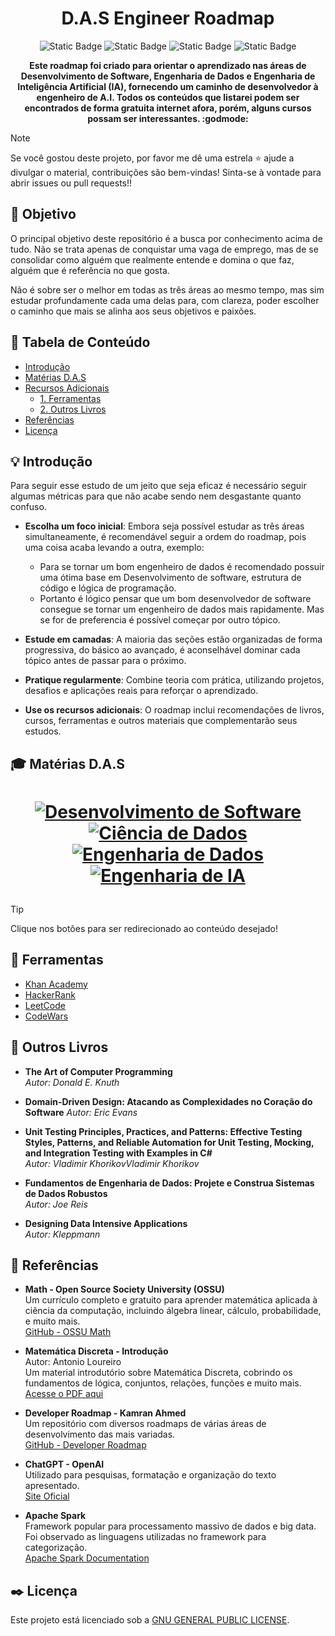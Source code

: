 <h1 align="center">
  D.A.S Engineer Roadmap
  <br>
</h1>

<p align="center">
<img alt="Static Badge" src="https://img.shields.io/badge/Data-Engineer-blue">
<img alt="Static Badge" src="https://img.shields.io/badge/A.I-Engineer-8A2BE2">
<img alt="Static Badge" src="https://img.shields.io/badge/Software-Engineer-de2828">
<img alt="Static Badge" src="https://img.shields.io/badge/roadmap-black?logo=roadmapdotsh">

</p>

<p align="center">
  <b>Este roadmap foi criado para orientar o aprendizado nas áreas de Desenvolvimento de Software, Engenharia de Dados e Engenharia de Inteligência Artificial (IA), fornecendo um caminho de desenvolvedor à engenheiro de A.I. Todos os conteúdos que listarei podem ser encontrados de forma gratuita internet afora, porém, alguns cursos possam ser interessantes. :godmode:</b>
<br />

> [!NOTE]
> Se você gostou deste projeto, por favor me dê uma estrela ⭐ ajude a divulgar o material, contribuições são bem-vindas! Sinta-se à vontade para abrir issues ou pull requests!!

## 🔎 Objetivo
  O principal objetivo deste repositório é a busca por conhecimento acima de tudo. Não se trata apenas de conquistar uma vaga de emprego, mas de se consolidar como alguém que realmente entende e domina o que faz, alguém que é referência no que gosta. 
  
  Não é sobre ser o melhor em todas as três áreas ao mesmo tempo, mas sim estudar profundamente cada uma delas para, com clareza, poder escolher o caminho que mais se alinha aos seus objetivos e paixões.

## 📖 Tabela de Conteúdo
- [Introdução](#-introdução)
- [Matérias D.A.S](#-introdução)
- [Recursos Adicionais](#recursos-adicionais)
  - [1. Ferramentas](#1-ferramentas)
  - [2. Outros Livros](#2-outros-livros)
- [Referências](#referências)
- [Licença](#referências)

## 💡 Introdução
  Para seguir esse estudo de um jeito que seja eficaz é necessário seguir algumas métricas para que não acabe sendo nem desgastante quanto confuso.
- **Escolha um foco inicial**: Embora seja possível estudar as três áreas simultaneamente, é recomendável seguir a ordem do roadmap, pois uma coisa acaba levando a outra, exemplo:
  - Para se tornar um bom engenheiro de dados é recomendado possuir uma ótima base em Desenvolvimento de software, estrutura de código e lógica de programação. 
  - Portanto é lógico pensar que um bom desenvolvedor de software consegue se tornar um engenheiro de dados mais rapidamente. Mas se for de preferencia é possível começar por outro tópico.
  
- **Estude em camadas**: A maioria das seções estão organizadas de forma progressiva, do básico ao avançado, é aconselhável dominar cada tópico antes de passar para o próximo.
- **Pratique regularmente**: Combine teoria com prática, utilizando projetos, desafios e aplicações reais para reforçar o aprendizado.
- **Use os recursos adicionais**: O roadmap inclui recomendações de livros, cursos, ferramentas e outros materiais que complementarão seus estudos.


## 🎓 Matérias D.A.S

<h1 align="center">

[![Desenvolvimento de Software](https://img.shields.io/badge/Software%20Development-%230077B5?style=for-the-badge&logo=code&logoColor=white)](./1_Software-Development/README.md) 
[![Ciência de Dados](https://img.shields.io/badge/DATA%20SCIENCE-7c0eab?style=for-the-badge)](./2_Data-Science/README.md) 
[![Engenharia de Dados](https://img.shields.io/badge/DATA%20ENGINEERING-200eab?style=for-the-badge
)](./3_Data-Engineering/README.md) 
[![Engenharia de IA](https://img.shields.io/badge/AI%20Engineering-%23FF0000?style=for-the-badge&logo=brain&logoColor=white)](./4_AI-Engineering/README.md)

</h1>


> [!TIP]
> Clique nos botões para ser redirecionado ao conteúdo desejado!


## 🔧 Ferramentas
- [Khan Academy](https://pt.khanacademy.org)  
- [HackerRank](https://www.hackerrank.com/)
- [LeetCode](https://leetcode.com/)
- [CodeWars](https://www.codewars.com/)

## 📙 Outros Livros
- **The Art of Computer Programming**  
  *Autor: Donald E. Knuth*

- **Domain-Driven Design: Atacando as Complexidades no Coração do Software**
  *Autor: Eric Evans*

- **Unit Testing Principles, Practices, and Patterns: Effective Testing Styles, Patterns, and Reliable Automation for Unit Testing, Mocking, and Integration Testing with Examples in C#**   
  *Autor: Vladimir KhorikovVladimir Khorikov*

- **Fundamentos de Engenharia de Dados: Projete e Construa Sistemas de Dados Robustos**   
  *Autor: Joe Reis*

- **Designing Data Intensive Applications**   
  *Autor: Kleppmann*  

## 📌 Referências

- **Math - Open Source Society University (OSSU)**  
  Um currículo completo e gratuito para aprender matemática aplicada à ciência da computação, incluindo álgebra linear, cálculo, probabilidade, e muito mais.  
  [GitHub - OSSU Math](https://github.com/ossu/math?tab=readme-ov-file)
  
- **Matemática Discreta - Introdução**  
  Autor: Antonio Loureiro  
  Um material introdutório sobre Matemática Discreta, cobrindo os fundamentos de lógica, conjuntos, relações, funções e muito mais.  
  [Acesse o PDF aqui](https://homepages.dcc.ufmg.br/~loureiro/md/md_0Introducao.pdf)

- **Developer Roadmap - Kamran Ahmed**  
  Um repositório com diversos roadmaps de várias áreas de desenvolvimento das mais variadas.   
  [GitHub - Developer Roadmap](https://github.com/kamranahmedse/developer-roadmap/tree/master?tab=readme-ov-file)

- **ChatGPT - OpenAI**  
  Utilizado para pesquisas, formatação e organização do texto apresentado.  
  [Site Oficial](https://chatgpt.com)

- **Apache Spark**  
  Framework popular para processamento massivo de dados e big data. Foi observado as linguagens utilizadas no framework para categorização.   
  [Apache Spark Documentation](https://spark.apache.org/docs/latest/)

## ✒️ Licença

Este projeto está licenciado sob a [GNU GENERAL PUBLIC LICENSE](./LICENSE).